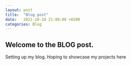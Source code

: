 ```yaml
---
layout: post
title:  "Blog post"
date:   2021-10-28 21:00:00 +0200
categories: Blog
---
```

## Welcome to the BLOG post.

Setting up my blog. Hoping to showcase my projects here